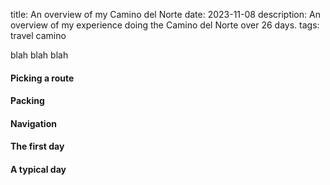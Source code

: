 title: An overview of my Camino del Norte
date: 2023-11-08
description: An overview of my experience doing the Camino del Norte over 26 days.
tags: travel camino

blah blah blah

#### Picking a route

#### Packing

#### Navigation

#### The first day

#### A typical day

